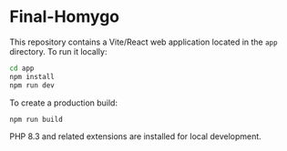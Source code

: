 # Final-Homygo

This repository contains a Vite/React web application located in the `app` directory. To run it locally:

```bash
cd app
npm install
npm run dev
```

To create a production build:

```bash
npm run build
```

PHP 8.3 and related extensions are installed for local development.

